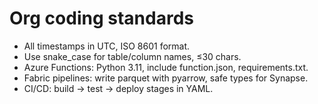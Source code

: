 # Org coding standards

- All timestamps in UTC, ISO 8601 format.
- Use snake_case for table/column names, ≤30 chars.
- Azure Functions: Python 3.11, include function.json, requirements.txt.
- Fabric pipelines: write parquet with pyarrow, safe types for Synapse.
- CI/CD: build → test → deploy stages in YAML.